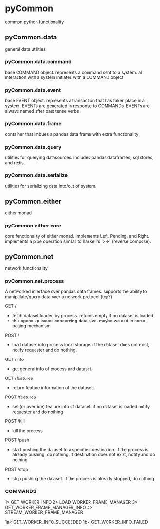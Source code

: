# pyCommon

common python functionality

## pyCommon.data

general data utilities

### pyCommon.data.command

base COMMAND object. represents a command sent to a system. all interaction
with a system initiates with a COMMAND object.

### pyCommon.data.event

base EVENT object. represents a transaction that has taken place in a system.
EVENTs are generated in response to COMMANDs. EVENTs are always named after
past tense verbs

### pyCommon.data.frame

container that imbues a pandas data frame with extra functionality

### pyCommon.data.query

utilities for querying datasources. includes pandas dataframes, sql stores,
and redis.

### pyCommon.data.serialize

utilities for serializing data into/out of system.

## pyCommon.either

either monad

### pyCommon.either.core

core functionality of either monad. Implements Left, Pending, and Right.
implements a pipe operation similar to haskell's '>=>' (reverse compose).

## pyCommon.net

network functionality


### pyCommon.net.process

A networked interface over pandas data frames. supports the ability
to manipulate/query data over a network protocol (tcp?)

GET /
- fetch dataset loaded by process. returns empty if no dataset is loaded
- this opens up issues concerning data size. maybe we add in some paging
  mechanism

POST /
- load dataset into process local storage. if the dataset does not exist,
  notify requester and do nothing.

GET /info
- get general info of process and dataset.

GET /features
- return feature information of the dataset.

POST /features
- set (or override) feature info of dataset. if no dataset is loaded notify
  requester and do nothing

POST /kill
- kill the process

POST /push
- start pushing the dataset to a specified destination. if the process is
  already pushing, do nothing. if destination does not exist, notify and
  do nothing

POST /stop
- stop pushing the dataset. if the process is already stopped, do nothing.



### COMMANDS

1> GET_WORKER_INFO
2> LOAD_WORKER_FRAME_MANAGER
3> GET_WORKER_FRAME_MANAGER_INFO
4> STREAM_WORKER_FRAME_MANAGER





1a< GET_WORKER_INFO_SUCCEEDED
1b< GET_WORKER_INFO_FAILED